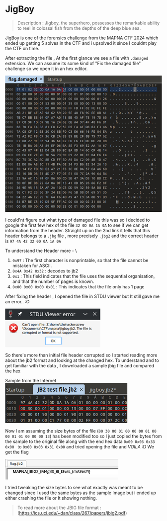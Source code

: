# JigBoy

> Description : Jigboy, the superhero, possesses the remarkable ability to reel in colossal fish from the depths of the deep blue sea.

JigBoy is one of the forensics challenge from the MAPNA CTF 2024 which ended up getting 5 solves in the CTF and i upsolved it since I couldnt play the CTF on time. 

After extracting the file , At the first glance we see a file with ``.damaged`` extension. We can assume its some kind of "Fix the damaged file" challenge so we open it in an hex editor.

![](image.png)

I could'nt figure out what type of damaged file this was so i decided to google the first few hex of the file `32 0D 0A 1A 0A` to see if we can get information from the header.
Straight up on the 2nd link it tells that this header belongs to a `.jbg` file , more precisely `.jbg2` and the correct header is `97 4A 42 32 0D 0A 1A 0A`

To understand the Header more - \
1. `0x97` : The first character is nonprintable, so that the file cannot
be mistaken for ASCII.
2. `0x4A 0x42 0x32` : decodes to jb2 
3. `0x1` : This field indicates that the file uses the sequential organisation, and that the number of pages is known.
4. `0x00 0x00 0x00 0x01` : This indicates that the file only has 1 page

After fixing the header , I opened the file in STDU viewer but It still gave me an error.. :O

![Alt text](image-1.png)

So there's more than initial file header corrupted so I started reading more about the jb2 format and looking at the changed hex. To understand and to get familiar with the data , I downloaded a sample jbig file and compared the hex

Sample from the Internet \
 ![Alt text](image-2.png)

 Now I am assuming the size bytes of the file (`00 30 00 01 00 00 00 01 00 00 01 01 00 00 00 13`)
  has been modified too so I just copied the bytes from the sample to the original file along with the end hex data `0x00 0x03 0x33 0x00 ` to `0x00 0x03 0x31 0x00` and tried opening the file and *VOILA* :D We get the flag 

 ![Alt text](image-3.png)

I tried tweaking the size bytes to see what exactly was meant to be changed since I used the same bytes as the sample Image but i ended up either crashing the file or It showing nothing.

> To read more about the JBIG file format : (https://ics.uci.edu/~dan/class/267/papers/jbig2.pdf)


